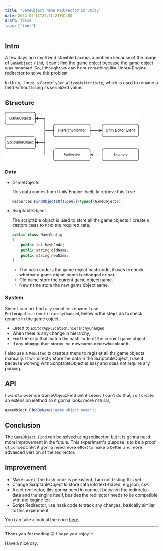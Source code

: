```yaml
---
title: "GameObject Name Redirector in Unity"
date: 2022-05-11T22:21:21+07:00
draft: false
tags: ["tool"]
---
```


## Intro

A few days ago my friend stumbled across a problem because of the usage of `GameObject.Find`, it can’t find the game object because the game object was renamed. So, I thought we can have something like Unreal Engine redirector to solve this problem.

In Unity, There is `FormerlySerializedAsAttribute`, which is used to rename a field without losing its serialized value.

## Structure

![Experimental-Tool-Redirector.drawio.png](img/structure.png)

### Data

- GameObjects
  
    This data comes from Unity Engine itself, to retrieve this I use
  
  ```csharp
  Resources.FindObjectsOfTypeAll(typeof(GameObject));
  ```

- ScriptableObject
  
    The scriptable object is used to store all the game objects. I create a custom class to hold the required data.
  
  ```csharp
  public class NameConfig
  {
      public int hashCode;
      public string oldName;
      public string newName;
  }
  ```
  
  - The hash code is the game object hash code, it uses to check whether a game object name is changed or not.
  - Old name store the current game object name.
  - New name store the new game object name.

### System

Since I can not find any event for rename I use `EditorApplication.hierarchyChanged`, below is the step I do to check rename in the game object.

- Listen to `EditorApplication.hierarchyChanged`.
- When there is any change in hierarchy,
- Find the data that match the hash code of the current game object.
- If any change then stores the new name otherwise clear it.

I also use a `MenuItem` to create a menu to register all the game objects manually. It will directly store the data in the ScriptableObject, I use it because working with ScriptableObject is easy and does not require any parsing.

## API

I want to override GameObject.Find but it seems I can’t do that, so I create an extension method so it gonna looks more natural,

```csharp
gameObject.FindByName("game object name");
```

## Conclusion

The `GameObject.Find` can be solved using redirector, but it is gonna need more improvement in the future. This experiment's purpose is to be a proof of concept. But it gonna need more effort to make a better and more advanced version of the redirector.

## Improvement

- Make sure if the hash code is persistent, I am not testing this yet.
- Change ScriptableObject to store data into text-based, e.g json, csv.
- Asset redirector, this gonna need to connect between the redirector data and the engine itself, besides the redirector needs to be compatible with the engine too.
- Script Redirector, use hash code to track any changes, basically similar to this experiment.

You can take a look at the code [here](https://github.com/AmdHamdani/Redirector).

---

Thank you for reading 😃 I hope you enjoy it.

Have a nice day.
